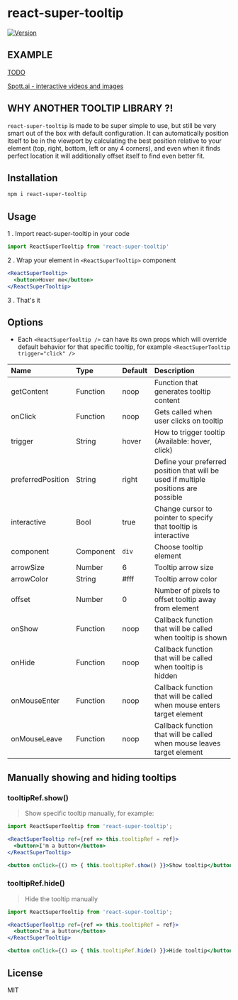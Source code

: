 # react-super-tooltip
[![Version](http://img.shields.io/npm/v/react-super-tooltip.svg)](https://www.npmjs.org/package/react-super-tooltip)

## EXAMPLE

[TODO](https://www.google.com)

[Spott.ai - interactive videos and images](https://spott.ai)

## WHY ANOTHER TOOLTIP LIBRARY ?!

`react-super-tooltip` is made to be super simple to use, but still be very smart out of the box with default 
configuration. It can automatically position itself to be in the viewport by calculating the best position 
relative to your element (top, right, bottom, left or any 4 corners), and even when it finds perfect location 
it will additionally offset itself to find even better fit. 

## Installation

```sh
npm i react-super-tooltip
```

## Usage

1 . Import react-super-tooltip in your code

```js
import ReactSuperTooltip from 'react-super-tooltip'
```

2 . Wrap your element in `<ReactSuperTooltip>` component

```jsx
<ReactSuperTooltip>
  <button>Hover me</button>
</ReactSuperTooltip>
```

3 . That's it

## Options

* Each `<ReactSuperTooltip />` can have its own props which will override default behavior for that specific tooltip, for example `<ReactSuperTooltip trigger="click" />`

Name                |Type       |Default    |Description
|:---               |:---       |:---       |:---
getContent          |Function   |noop       |Function that generates tooltip content
onClick             |Function   |noop       |Gets called when user clicks on tooltip 
trigger             |String     |hover      |How to trigger tooltip (Available: hover, click)
preferredPosition   |String     |right      |Define your preferred position that will be used if multiple positions are possible 
interactive         |Bool       |true       |Change cursor to pointer to specify that tooltip is interactive
component           |Component  |`div`      |Choose tooltip element
arrowSize           |Number     |6          |Tooltip arrow size
arrowColor          |String     |#fff       |Tooltip arrow color
offset              |Number     |0          |Number of pixels to offset tooltip away from element
onShow              |Function   |noop       |Callback function that will be called when tooltip is shown
onHide              |Function   |noop       |Callback function that will be called when tooltip is hidden
onMouseEnter        |Function   |noop       |Callback function that will be called when mouse enters target element
onMouseLeave        |Function   |noop       |Callback function that will be called when mouse leaves target element

## Manually showing and hiding tooltips

### tooltipRef.show()

> Show specific tooltip manually, for example:

```jsx
import ReactSuperTooltip from 'react-super-tooltip';

<ReactSuperTooltip ref={ref => this.tooltipRef = ref}>
  <button>I'm a button</button>
</ReactSuperTooltip>

<button onClick={() => { this.tooltipRef.show() }}>Show tooltip</button>
```
### tooltipRef.hide()

> Hide the tooltip manually

```jsx
import ReactSuperTooltip from 'react-super-tooltip';

<ReactSuperTooltip ref={ref => this.tooltipRef = ref}>
  <button>I'm a button</button>
</ReactSuperTooltip>

<button onClick={() => { this.tooltipRef.hide() }}>Hide tooltip</button>
```

## License

MIT
